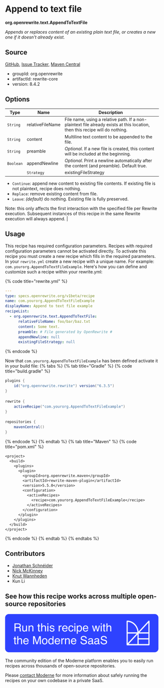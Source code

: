 # Append to text file

**org.openrewrite.text.AppendToTextFile**

_Appends or replaces content of an existing plain text file, or creates a new one if it doesn't already exist._

## Source

[GitHub](https://github.com/openrewrite/rewrite/blob/main/rewrite-core/src/main/java/org/openrewrite/text/AppendToTextFile.java), [Issue Tracker](https://github.com/openrewrite/rewrite/issues), [Maven Central](https://central.sonatype.com/artifact/org.openrewrite/rewrite-core/8.4.2/jar)

* groupId: org.openrewrite
* artifactId: rewrite-core
* version: 8.4.2

## Options

| Type | Name | Description |
| -- | -- | -- |
| `String` | relativeFileName | File name, using a relative path. If a non-plaintext file already exists at this location, then this recipe will do nothing. |
| `String` | content | Multiline text content to be appended to the file. |
| `String` | preamble | *Optional*. If a new file is created, this content will be included at the beginning. |
| `Boolean` | appendNewline | *Optional*. Print a newline automatically after the content (and preamble). Default true. |
                        | `Strategy` | existingFileStrategy | *Optional*. Determines behavior if a file exists at this location prior to Rewrite execution.

- `Continue`: append new content to existing file contents. If existing file is not plaintext, recipe does nothing.
- `Replace`: remove existing content from file.
- `Leave`: *(default)* do nothing. Existing file is fully preserved.

Note: this only affects the first interaction with the specified file per Rewrite execution.
Subsequent instances of this recipe in the same Rewrite execution will always append. |


## Usage

This recipe has required configuration parameters. Recipes with required configuration parameters cannot be activated directly. To activate this recipe you must create a new recipe which fills in the required parameters. In your `rewrite.yml` create a new recipe with a unique name. For example: `com.yourorg.AppendToTextFileExample`.
Here's how you can define and customize such a recipe within your rewrite.yml:

{% code title="rewrite.yml" %}
```yaml
---
type: specs.openrewrite.org/v1beta/recipe
name: com.yourorg.AppendToTextFileExample
displayName: Append to text file example
recipeList:
  - org.openrewrite.text.AppendToTextFile:
      relativeFileName: foo/bar/baz.txt
      content: Some text.
      preamble: # File generated by OpenRewrite #
      appendNewline: null
      existingFileStrategy: null
```
{% endcode %}

Now that `com.yourorg.AppendToTextFileExample` has been defined activate it in your build file:
{% tabs %}
{% tab title="Gradle" %}
{% code title="build.gradle" %}
```groovy
plugins {
    id("org.openrewrite.rewrite") version("6.3.5")
}

rewrite {
    activeRecipe("com.yourorg.AppendToTextFileExample")
}

repositories {
    mavenCentral()
}
```
{% endcode %}
{% endtab %}
{% tab title="Maven" %}
{% code title="pom.xml" %}
```markup
<project>
  <build>
    <plugins>
      <plugin>
        <groupId>org.openrewrite.maven</groupId>
        <artifactId>rewrite-maven-plugin</artifactId>
        <version>5.5.0</version>
        <configuration>
          <activeRecipes>
            <recipe>com.yourorg.AppendToTextFileExample</recipe>
          </activeRecipes>
        </configuration>
      </plugin>
    </plugins>
  </build>
</project>
```
{% endcode %}
{% endtab %}
{% endtabs %}

## Contributors
* [Jonathan Schnéider](mailto:jkschneider@gmail.com)
* [Nick McKinney](mailto:mckinneynicholas@gmail.com)
* [Knut Wannheden](mailto:knut.wannheden@gmail.com)
* Kun Li


## See how this recipe works across multiple open-source repositories

[![Moderne Link Image](/.gitbook/assets/ModerneRecipeButton.png)](https://app.moderne.io/recipes/org.openrewrite.text.AppendToTextFile)

The community edition of the Moderne platform enables you to easily run recipes across thousands of open-source repositories.

Please [contact Moderne](https://moderne.io/product) for more information about safely running the recipes on your own codebase in a private SaaS.
